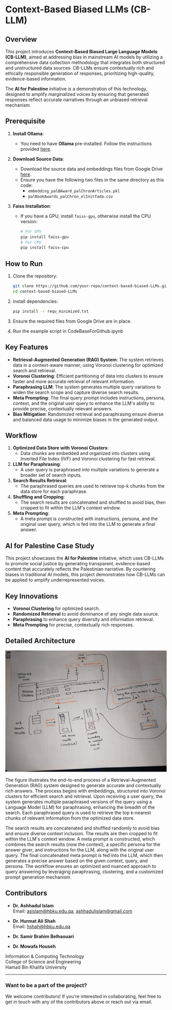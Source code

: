# Context-Based Biased LLMs (CB-LLM)

## Overview
This project introduces **Context-Based Biased Large Language Models (CB-LLM)**, aimed at addressing bias in mainstream AI models by utilizing a comprehensive data collection methodology that integrates both structured and unstructured data sources. CB-LLMs ensure contextually rich and ethically responsible generation of responses, prioritizing high-quality, evidence-based information.

The **AI for Palestine** initiative is a demonstration of this technology, designed to amplify marginalized voices by ensuring that generated responses reflect accurate narratives through an unbiased retrieval mechanism.



## Prerequisite

1. **Install Ollama**:
   - You need to have **Ollama** pre-installed. Follow the instructions provided [here](https://ollama.com/download).

2. **Download Source Data**:
   - Download the source data and embeddings files from Google Drive [here](https://drive.google.com/drive/folders/1N34qKBTH-7HzwpzmUzuGUzl_r44FIxOE?usp=sharing).
   - Ensure you have the following two files in the same directory as this code:
     - `embedding_palBAward_palChronArticles.pkl`
     - `palBookAwards_palChron_elInitfada.csv`

3. **Faiss Installation**:
   - If you have a GPU, install `faiss-gpu`, otherwise install the CPU version:
     ```bash
     # For GPU
     pip install faiss-gpu
     # For CPU
     pip install faiss-cpu
     ```

## How to Run
1. Clone the repository:
   ```bash
   git clone https://github.com/your-repo/context-based-biased-LLMs.git
   cd context-based-biased-LLMs
   ```

2. Install dependencies:
   ```bash
   pip install -r requ_minimized.txt
   ```

3. Ensure the required files from Google Drive are in place.

4. Run the example script in CodeBaseForGithub.ipynb


## Key Features
- **Retrieval-Augmented Generation (RAG) System**: The system retrieves data in a context-aware manner, using Voronoi clustering for optimized search and retrieval.
- **Voronoi Clustering**: Efficient partitioning of data into clusters to ensure faster and more accurate retrieval of relevant information.
- **Paraphrasing LLM**: The system generates multiple query variations to widen the search scope and capture diverse search results.
- **Meta Prompting**: The final query prompt includes instructions, persona, context, and the original user query to enhance the LLM's ability to provide precise, contextually relevant answers.
- **Bias Mitigation**: Randomized retrieval and paraphrasing ensure diverse and balanced data usage to minimize biases in the generated output.

## Workflow
1. **Optimized Data Store with Voronoi Clusters**:
   - Data chunks are embedded and organized into clusters using Inverted File Index (IVF) and Voronoi clustering for fast retrieval.
2. **LLM for Paraphrasing**:
   - A user query is paraphrased into multiple variations to generate a broader set of search inputs.
3. **Search Results Retrieval**:
   - The paraphrased queries are used to retrieve top-k chunks from the data store for each paraphrase.
4. **Shuffling and Cropping**:
   - The search results are concatenated and shuffled to avoid bias, then cropped to fit within the LLM's context window.
5. **Meta Prompting**:
   - A meta prompt is constructed with instructions, persona, and the original user query, which is fed into the LLM to generate a final answer.

## AI for Palestine Case Study
This project showcases the **AI for Palestine** initiative, which uses CB-LLMs to promote social justice by generating transparent, evidence-based content that accurately reflects the Palestinian narrative. By countering biases in traditional AI models, this project demonstrates how CB-LLMs can be applied to amplify underrepresented voices.

## Key Innovations
- **Voronoi Clustering** for optimized search.
- **Randomized Retrieval** to avoid dominance of any single data source.
- **Paraphrasing** to enhance query diversity and information retrieval.
- **Meta Prompting** for precise, contextually rich responses.

## Detailed Architecture

![Architecture Data Flow](https://raw.githubusercontent.com/ashhadulislam/context-based-biased-LLMs/refs/heads/main/architecture_data_flow.jpeg)

The figure illustrates the end-to-end process of a Retrieval-Augmented Generation (RAG) system designed to generate accurate and contextually rich answers. The process begins with embeddings, structured into Voronoi clusters for efficient search and retrieval. Upon receiving a user query, the system generates multiple paraphrased versions of the query using a Language Model (LLM) for paraphrasing, enhancing the breadth of the search. Each paraphrased query is used to retrieve the top k-nearest chunks of relevant information from the optimized data store.

The search results are concatenated and shuffled randomly to avoid bias and ensure diverse context inclusion. The results are then cropped to fit within the LLM's context window. A meta prompt is constructed, which combines the search results (now the context), a specific persona for the answer giver, and instructions for the LLM, along with the original user query. The final concatenated meta prompt is fed into the LLM, which then generates a precise answer based on the given context, query, and persona. The workflow ensures an optimized and nuanced approach to query answering by leveraging paraphrasing, clustering, and a customized prompt generation mechanism.


## Contributors

- **Dr. Ashhadul Islam**  
  Email: [asislam@hbku.edu.qa](mailto:asislam@hbku.edu.qa), [ashhadulislam@gmail.com](mailto:ashhadulislam@gmail.com)
  
- **Dr. Hurmat Ali Shah**  
  Email: [hshah@hbku.edu.qa](mailto:hshah@hbku.edu.qa)

- **Dr. Samir Brahim Belhaouari**

- **Dr. Mowafa Househ**  

Information & Computing Technology  
College of Science and Engineering  
Hamad Bin Khalifa University

---

### Want to be a part of the project?

We welcome contributors! If you're interested in collaborating, feel free to get in touch with any of the contributors above or reach out via email.
